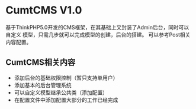 CumtCMS V1.0
===============
基于ThinkPHP5.0开发的CMS框架，在其基础上又封装了Admin后台，同时可以自定义
模型，只需几步就可以完成模型的创建，后台的搭建。
可以参考Post相关内容配置。

## CumtCMS相关内容
+ 添加后台的基础权限控制（暂只支持单用户）
+ 添加基本的后台管理系统
+ 可以自定义模型继承公共类（添加配置）
+ 在配置文件中添加配置大部分的工作已经完成
